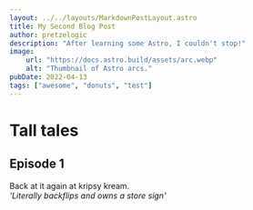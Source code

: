 ```yaml
---
layout: ../../layouts/MarkdownPostLayout.astro
title: My Second Blog Post
author: pretzelogic
description: "After learning some Astro, I couldn't stop!"
image:
    url: "https://docs.astro.build/assets/arc.webp"
    alt: "Thumbnail of Astro arcs."
pubDate: 2022-04-13
tags: ["awesome", "donuts", "test"]
---
```

# Tall tales
## Episode 1
Back at it again at kripsy kream.<br>
*'Literally backflips and owns a store sign'*
